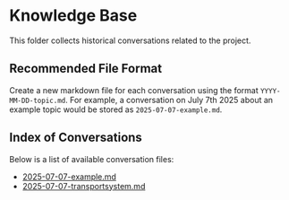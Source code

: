 # Knowledge Base

This folder collects historical conversations related to the project.

## Recommended File Format

Create a new markdown file for each conversation using the format `YYYY-MM-DD-topic.md`. For example, a conversation on July 7th 2025 about an example topic would be stored as `2025-07-07-example.md`.

## Index of Conversations

Below is a list of available conversation files:

- [2025-07-07-example.md](2025-07-07-example.md)
- [2025-07-07-transportsystem.md](2025-07-07-transportsystem.md)

